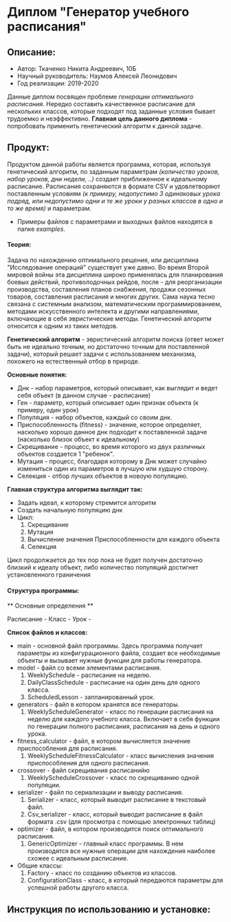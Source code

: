 # Диплом "Генератор учебного расписания"

## Описание:

- Автор: Ткаченко Никита Андреевич, 10Б
- Научный руководитель: Наумов Алексей Леонидович
- Год реализации: 2019-2020

Данные диплом посвящен проблеме *генерации оптимального расписания*. Нередко составить качественное расписание для нескольких классов, которые подходят под заданные условия бывает трудоемко и неэффективно. **Главная цель данного диплома** - попробовать применить генетический алгоритм к данной задаче.

## Продукт:


Продуктом данной работы является программа, которая, используя генетический алгоритм, по заданным параметрам *(количество уроков, набор уроков, дни недели, ..)* создает приближенное к идеальному расписание. Расписания сохраняются в формате CSV и удовлетворяют поставленным условиям *(к примеру, недопустимо 3 одинаковых урока подряд, или недопустимо одни и те же уроки у разных классов в одно и то же время)* и параметрам.

- Примеры файлов с параметрами и выходных файлов находятся в папке *examples*.

#### Теория:


Задача по нахождению оптимального рещения, или дисциплина "Исследование операций" существует уже давно. Во время Второй мировой войны эта дисциплина широко применялась для планирования боевых действий, противолодочных рейдов, после - для реорганизации производства, составления планов снабжения, продажи сезонных товаров, составления расписания и многих других. Сама наука тесно связана с системным анализом, математическим программированием, методами искусственного интелекта и другими направлениями, включающие в себя эвристические методы. Генетический алгоритм относится к одним из таких методов.

**Генетический алгоритм** - эвристический алгоритм поиска (ответ может быть не идеально точным, но достаточно точным для поставленной задачи), который решает задачи с использованием механизма, похожего на естественный отбор в природе.

**Основные понятия:**
- Днк - набор параметров, который описывает, как выглядит и ведет себя объект (в данном случае - расписание)
- Ген - параметр, который описывает один признак объекта (к примеру, один урок) 
- Популяция - набор объектов, каждый со своим днк.
- Приспособленность (fitness) - значение, которое определяет, насколько хорошо данное днк подходит к поставленной задаче (насколько близок объект к идеальному)
- Скрещивание - процесс, во время которого из двух различных объектов создается 1 "ребенок".
- Мутация - процесс, благодаря которому в Днк может случайно измениться один из параметров в лучшую или худшую сторону.
- Селекция - отбор лучших объектов в новоую популяцию.


**Главная структура алгоритма выглядит так:**
- Задать идеал, к которому стремится алгоритм
- Создать начальную популяцию днк
- Цикл:
  1. Скрещивание
  2. Мутация
  3. Вычисление значения Приспособленности для каждого объекта
  4. Селекция
  
Цикл продолжается до тех пор пока не будет получен достаточно близкий к идеалу объект, либо количество популяций достигнет установленного граничения

#### Структура программы:

** Основные определения ** 

Расписание - 
Класс  - 
Урок - 

**Список файлов и классов:**
- main - основной файл программы. Здесь программа получает параметры из конфигурационного файла,
создает все необходимые объекты и вызывает нужные функции для работы генератора. 
- model - файл со всеми элементами расписания.
  1. WeeklySchedule - расписание на неделю.
  2. DailyClassSchedule - расписание на один день для одного класса.
  3. ScheduledLesson - запланированный урок.
- generators - файл в котором хранятся все генераторы. 
  1. WeeklyScheduleGenerator - класс по генерации расписания на неделю для каждого учебного класса. Включает в себя функции по генерации полного расписания, расписания на день и одного урока.
- fitness_calculator - файл, в котором вычисляется значение приспособления для расписания.
  1. WeeklyScheduleFitnessCalculator - класс вычисления значения приспособления для одного расписания.
- crossover - файл скрещивания расписанийю
  1. WeeklyScheduleCrossover - класс по скрещиванию одной популяции.
- serializer - файл по сериализации и выводу расписания.
  1. Serializer - класс, который выводит расписание в текстовый файл.
  2. Csv_serializer - класс, который выводит расписание в файл формата .csv (для просмотра с помощью электронных таблиц)
- optimizer - файл, в котором производится поиск оптимального расписания.
  1. GenericOptimizer - главный класс программы. В нем производятся все нужные операции для нахождения наиболее схожее с идеальным расписание.
- Общие классы:
  1. Factory - класс по созданию объектов из классов.
  2. ConfigurationClass - класс, в который передаются параметры для успешной работы другого класса.
  
## Инструкция по использованию и установке:


 